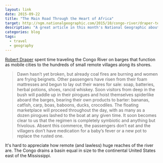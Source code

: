 ```yaml
---
layout: link
date: 2015-09-22
title: "The Main Road Through the Heart of Africa"
target: http://ngm.nationalgeographic.com/2015/10/congo-river/draper-text
description: "A great article in this month's National Geographic about the wild and lawless Congo River."
categories: blog
tags:
  - travel
  - geography
---
```


[Robert Draper](https://twitter.com/DraperRobert) spent time traveling the Congo River on barges that function as mobile cities to the hundreds of small remote villages along its shores.

>Dawn hasn’t yet broken, but already coal fires are burning and women are frying beignets. Other passengers have risen from their foam mattresses and begun to lay out their wares for sale: soap, batteries, herbal potions, shoes, rancid whiskey. Soon visitors from deep in the bush will paddle up in their pirogues and hoist themselves spiderlike aboard the barges, bearing their own products to barter: bananas, catfish, carp, boas, baboons, ducks, crocodiles. The floating marketplace will proceed throughout the day, with as many as a dozen pirogues lashed to the boat at any given time. It soon becomes clear to us that the regimen is completely symbiotic and anything but frivolous. Absent this commerce, the passengers don’t eat and the villagers don’t have medication for a baby’s fever or a new pot to replace the rusted one.

It's hard to appreciate how remote (and lawless) huge reaches of the river are. The Congo drains a basin equal in size to the continental United States east of the Mississippi.

